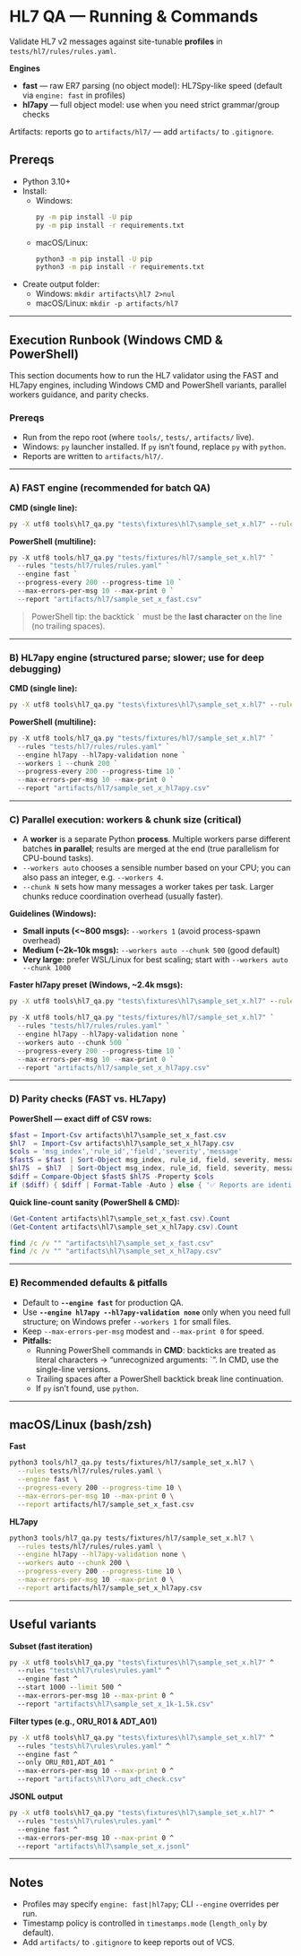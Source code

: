 # HL7 QA — Running & Commands

Validate HL7 v2 messages against site-tunable **profiles** in `tests/hl7/rules/rules.yaml`.

**Engines**
- **fast** — raw ER7 parsing (no object model): HL7Spy-like speed (default via `engine: fast` in profiles)
- **hl7apy** — full object model: use when you need strict grammar/group checks

Artifacts: reports go to `artifacts/hl7/` — add `artifacts/` to `.gitignore`.

## Prereqs
- Python 3.10+
- Install:
  - Windows:
    ```bat
    py -m pip install -U pip
    py -m pip install -r requirements.txt
    ```
  - macOS/Linux:
    ```bash
    python3 -m pip install -U pip
    python3 -m pip install -r requirements.txt
    ```
- Create output folder:
  - Windows: `mkdir artifacts\hl7 2>nul`
  - macOS/Linux: `mkdir -p artifacts/hl7`

---

## Execution Runbook (Windows CMD & PowerShell)

This section documents how to run the HL7 validator using the FAST and HL7apy engines, including Windows CMD and PowerShell variants, parallel workers guidance, and parity checks.

### Prereqs
- Run from the repo root (where `tools/`, `tests/`, `artifacts/` live).
- Windows: `py` launcher installed. If `py` isn’t found, replace `py` with `python`.
- Reports are written to `artifacts/hl7/`.

---

### A) FAST engine (recommended for batch QA)

**CMD (single line):**
```cmd
py -X utf8 tools\hl7_qa.py "tests\fixtures\hl7\sample_set_x.hl7" --rules "tests\hl7\rules\rules.yaml" --engine fast --progress-every 200 --progress-time 10 --max-errors-per-msg 10 --max-print 0 --report "artifacts\hl7\sample_set_x_fast.csv"
```

**PowerShell (multiline):**

```powershell
py -X utf8 tools/hl7_qa.py "tests/fixtures/hl7/sample_set_x.hl7" `
  --rules "tests/hl7/rules/rules.yaml" `
  --engine fast `
  --progress-every 200 --progress-time 10 `
  --max-errors-per-msg 10 --max-print 0 `
  --report "artifacts/hl7/sample_set_x_fast.csv"
```

> PowerShell tip: the backtick `` ` `` must be the **last character** on the line (no trailing spaces).

---

### B) HL7apy engine (structured parse; slower; use for deep debugging)

**CMD (single line):**

```cmd
py -X utf8 tools\hl7_qa.py "tests\fixtures\hl7\sample_set_x.hl7" --rules "tests\hl7\rules\rules.yaml" --engine hl7apy --hl7apy-validation none --workers 1 --chunk 200 --progress-every 200 --progress-time 10 --max-errors-per-msg 10 --max-print 0 --report "artifacts\hl7\sample_set_x_hl7apy.csv"
```

**PowerShell (multiline):**

```powershell
py -X utf8 tools/hl7_qa.py "tests/fixtures/hl7/sample_set_x.hl7" `
  --rules "tests/hl7/rules/rules.yaml" `
  --engine hl7apy --hl7apy-validation none `
  --workers 1 --chunk 200 `
  --progress-every 200 --progress-time 10 `
  --max-errors-per-msg 10 --max-print 0 `
  --report "artifacts/hl7/sample_set_x_hl7apy.csv"
```

---

### C) Parallel execution: workers & chunk size (critical)

* A **worker** is a separate Python **process**. Multiple workers parse different batches **in parallel**; results are merged at the end (true parallelism for CPU-bound tasks).
* `--workers auto` chooses a sensible number based on your CPU; you can also pass an integer, e.g. `--workers 4`.
* `--chunk N` sets how many messages a worker takes per task. Larger chunks reduce coordination overhead (usually faster).

**Guidelines (Windows):**

* **Small inputs (<~800 msgs):** `--workers 1` (avoid process-spawn overhead)
* **Medium (~2k–10k msgs):** `--workers auto --chunk 500` (good default)
* **Very large:** prefer WSL/Linux for best scaling; start with `--workers auto --chunk 1000`

**Faster hl7apy preset (Windows, ~2.4k msgs):**

```cmd
py -X utf8 tools\hl7_qa.py "tests\fixtures\hl7\sample_set_x.hl7" --rules "tests\hl7\rules\rules.yaml" --engine hl7apy --hl7apy-validation none --workers auto --chunk 500 --progress-every 200 --progress-time 10 --max-errors-per-msg 10 --max-print 0 --report "artifacts\hl7\sample_set_x_hl7apy.csv"
```

```powershell
py -X utf8 tools/hl7_qa.py "tests/fixtures/hl7/sample_set_x.hl7" `
  --rules "tests/hl7/rules/rules.yaml" `
  --engine hl7apy --hl7apy-validation none `
  --workers auto --chunk 500 `
  --progress-every 200 --progress-time 10 `
  --max-errors-per-msg 10 --max-print 0 `
  --report "artifacts/hl7/sample_set_x_hl7apy.csv"
```

---

### D) Parity checks (FAST vs. HL7apy)

**PowerShell — exact diff of CSV rows:**

```powershell
$fast = Import-Csv artifacts\hl7\sample_set_x_fast.csv
$hl7  = Import-Csv artifacts\hl7\sample_set_x_hl7apy.csv
$cols = 'msg_index','rule_id','field','severity','message'
$fastS = $fast | Sort-Object msg_index, rule_id, field, severity, message
$hl7S  = $hl7  | Sort-Object msg_index, rule_id, field, severity, message
$diff = Compare-Object $fastS $hl7S -Property $cols
if ($diff) { $diff | Format-Table -Auto } else { '✅ Reports are identical.' }
```

**Quick line-count sanity (PowerShell & CMD):**

```powershell
(Get-Content artifacts\hl7\sample_set_x_fast.csv).Count
(Get-Content artifacts\hl7\sample_set_x_hl7apy.csv).Count
```

```cmd
find /c /v "" "artifacts\hl7\sample_set_x_fast.csv"
find /c /v "" "artifacts\hl7\sample_set_x_hl7apy.csv"
```

---

### E) Recommended defaults & pitfalls

* Default to **`--engine fast`** for production QA.
* Use **`--engine hl7apy --hl7apy-validation none`** only when you need full structure; on Windows prefer `--workers 1` for small files.
* Keep `--max-errors-per-msg` modest and `--max-print 0` for speed.
* **Pitfalls:**
  * Running PowerShell commands in **CMD**: backticks are treated as literal characters → “unrecognized arguments: \`”. In CMD, use the single-line versions.
  * Trailing spaces after a PowerShell backtick break line continuation.
  * If `py` isn’t found, use `python`.

---

## macOS/Linux (bash/zsh)

**Fast**

```bash
python3 tools/hl7_qa.py tests/fixtures/hl7/sample_set_x.hl7 \
  --rules tests/hl7/rules/rules.yaml \
  --engine fast \
  --progress-every 200 --progress-time 10 \
  --max-errors-per-msg 10 --max-print 0 \
  --report artifacts/hl7/sample_set_x_fast.csv
```

**HL7apy**

```bash
python3 tools/hl7_qa.py tests/fixtures/hl7/sample_set_x.hl7 \
  --rules tests/hl7/rules/rules.yaml \
  --engine hl7apy --hl7apy-validation none \
  --workers auto --chunk 200 \
  --progress-every 200 --progress-time 10 \
  --max-errors-per-msg 10 --max-print 0 \
  --report artifacts/hl7/sample_set_x_hl7apy.csv
```

---

## Useful variants

**Subset (fast iteration)**

```bat
py -X utf8 tools\hl7_qa.py "tests\fixtures\hl7\sample_set_x.hl7" ^
  --rules "tests\hl7\rules\rules.yaml" ^
  --engine fast ^
  --start 1000 --limit 500 ^
  --max-errors-per-msg 10 --max-print 0 ^
  --report "artifacts\hl7\sample_set_x_1k-1.5k.csv"
```

**Filter types (e.g., ORU_R01 & ADT_A01)**

```bat
py -X utf8 tools\hl7_qa.py "tests\fixtures\hl7\sample_set_x.hl7" ^
  --rules "tests\hl7\rules\rules.yaml" ^
  --engine fast ^
  --only ORU_R01,ADT_A01 ^
  --max-errors-per-msg 10 --max-print 0 ^
  --report "artifacts\hl7\oru_adt_check.csv"
```

**JSONL output**

```bat
py -X utf8 tools\hl7_qa.py "tests\fixtures\hl7\sample_set_x.hl7" ^
  --rules "tests\hl7\rules\rules.yaml" ^
  --engine fast ^
  --max-errors-per-msg 10 --max-print 0 ^
  --report "artifacts\hl7\sample_set_x.jsonl"
```

---

## Notes

* Profiles may specify `engine: fast|hl7apy`; CLI `--engine` overrides per run.
* Timestamp policy is controlled in `timestamps.mode` (`length_only` by default).
* Add `artifacts/` to `.gitignore` to keep reports out of VCS.

